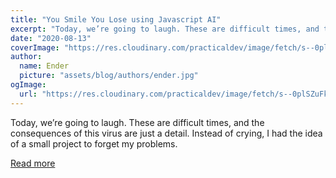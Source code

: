 ```yaml
---
title: "You Smile You Lose using Javascript AI"
excerpt: "Today, we’re going to laugh. These are difficult times, and the consequences of this virus are just a detail. Instead of crying, I had the idea of a small project to forget my problems."
date: "2020-08-13"
coverImage: "https://res.cloudinary.com/practicaldev/image/fetch/s--0plSZuFk--/c_imagga_scale,f_auto,fl_progressive,h_420,q_auto,w_1000/https://res.cloudinary.com/dafsc1i1x/image/upload/v1604244776/yousmileyoulose/preview_ysyl_no6tu2.jpg"
author:
  name: Ender
  picture: "assets/blog/authors/ender.jpg"
ogImage:
  url: "https://res.cloudinary.com/practicaldev/image/fetch/s--0plSZuFk--/c_imagga_scale,f_auto,fl_progressive,h_420,q_auto,w_1000/https://res.cloudinary.com/dafsc1i1x/image/upload/v1604244776/yousmileyoulose/preview_ysyl_no6tu2.jpg"
---
```


Today, we’re going to laugh. These are difficult times, and the consequences of this virus are just a detail. Instead of crying, I had the idea of a small project to forget my problems.

[Read more](https://dev.to/jesuisundev/you-smile-you-lose-using-javascript-ai-2m5a)
